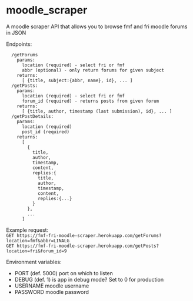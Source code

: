 # moodle_scraper
A moodle scraper API that allows you to browse fmf and fri moodle forums in JSON

Endpoints:
```
  /getForums
    params:
      location (required) - select fri or fmf
      abbr (optional) - only return forums for given subject
    returns:
      [ {title, subject:{abbr, name}, id}, ... ]
  /getPosts:
    params:
      location (required) - select fri or fmf
      forum_id (required) - returns posts from given forum
    returns:
      [ {title, author, timestamp (last submission), id}, ... ]
  /getPostDetails:
    params:
      location (required)
      post_id (required)
    returns:
      [
        {
          title,
          author,
          timestamp,
          content,
          replies:{
            title,
            author,
            timestamp,
            content,
            replies:{...}
          }
        },
        ...
      ]
```

Example request:  
```GET https://fmf-fri-moodle-scraper.herokuapp.com/getForums?location=fmf&abbr=LINALG```  
```GET https://fmf-fri-moodle-scraper.herokuapp.com/getPosts?location=fri&forum_id=9```  

Environment variables:
* PORT (def. 5000) port on which to listen
* DEBUG (def. 1) is app in debug mode? Set to 0 for production
* USERNAME moodle username
* PASSWORD moodle password
